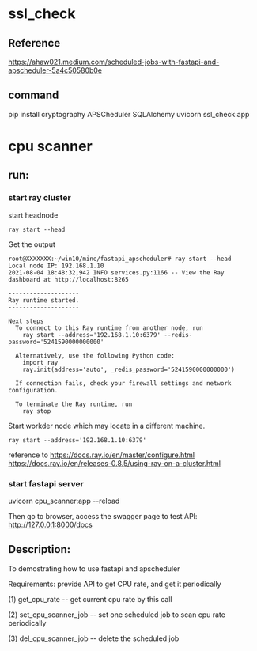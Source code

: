 
# ssl_check 
## Reference
https://ahaw021.medium.com/scheduled-jobs-with-fastapi-and-apscheduler-5a4c50580b0e

## command
pip install cryptography APSCheduler SQLAlchemy
uvicorn ssl_check:app


# cpu scanner

## run:
### start ray cluster

start headnode
```
ray start --head
```

Get the output
```
root@XXXXXXX:~/win10/mine/fastapi_apscheduler# ray start --head
Local node IP: 192.168.1.10
2021-08-04 18:48:32,942 INFO services.py:1166 -- View the Ray dashboard at http://localhost:8265

--------------------
Ray runtime started.
--------------------

Next steps
  To connect to this Ray runtime from another node, run
    ray start --address='192.168.1.10:6379' --redis-password='5241590000000000'

  Alternatively, use the following Python code:
    import ray
    ray.init(address='auto', _redis_password='5241590000000000')

  If connection fails, check your firewall settings and network configuration.

  To terminate the Ray runtime, run
    ray stop
```

Start workder node which may locate in a different machine.
```
ray start --address='192.168.1.10:6379'
```

reference to  https://docs.ray.io/en/master/configure.html
https://docs.ray.io/en/releases-0.8.5/using-ray-on-a-cluster.html

### start fastapi server
uvicorn cpu_scanner:app --reload

Then go to browser, access the swagger page to test API:
http://127.0.0.1:8000/docs



## Description:
To demostrating how to use fastapi and apscheduler

Requirements:
previde API to get CPU rate, and get it periodically

(1) get_cpu_rate -- get current cpu rate by this call

(2) set_cpu_scanner_job -- set one scheduled job to scan cpu rate periodically

(3) del_cpu_scanner_job -- delete the scheduled job


